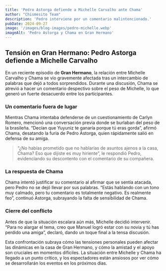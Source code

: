 ```yaml
---
title: 'Pedro Astorga defiende a Michelle Carvalho ante Chama'
author: "Chismesito Team"
description: 'Pedro interviene por un comentario malintencionado.'
pubDate: 2024-09-27
image: '/images/blog-images/pedro-michelle.webp'
imageAlt: 'Pedro Astorga y Chama en Gran Hermano'
---
```


## Tensión en Gran Hermano: Pedro Astorga defiende a Michelle Carvalho

En un reciente episodio de **Gran Hermano**, la relación entre Michelle Carvalho y Chama se vio gravemente afectada tras un intercambio de palabras que dejó a todos sorprendidos. Durante una discusión, Chama se atrevió a hacer un comentario despectivo sobre el peso de Michelle, lo que generó un fuerte desacuerdo entre los participantes.

### Un comentario fuera de lugar

Mientras Chama intentaba defenderse de un cuestionamiento de Carlyn Romero, mencionó una conversación previa donde se burlaban del peso de la brasileña. “Decían que Yuyuniz te ganaría porque tú eras gorda”, afirmó Chama, desatando la furia de Pedro Astorga, quien rápidamente salió en defensa de su amiga.

> “¿No habías prometido que no hablarías de asuntos ajenos a la casa, Chama? Eso que dijiste es muy hiriente”, le respondió Pedro, evidenciando su descontento con el comentario de su compañera.

### La respuesta de Chama

Chama intentó justificar su comentario al afirmar que se sentía atacada, pero Pedro no se dejó llevar por sus palabras. “Estás hablando con un tono muy calmado, pero tu comentario es totalmente negativo. Es realmente feo”, continuó Astorga, subrayando la falta de sensibilidad de Chama.

### Cierre del conflicto

Antes de que la situación escalara aún más, Michelle decidió intervenir. “Para no alargar el tema, creo que Manuel logró estar con su novia y tú has perdido una amiga”, declaró, dando un toque final a la tensa discusión.

Esta confrontación subraya cómo las tensiones personales pueden afectar las dinámicas en la casa de Gran Hermano, y cómo la amistad y el apoyo son cruciales en momentos difíciles. La situación entre Michelle y Chama ha llegado a un punto crítico, y los espectadores están ansiosos por ver cómo se desarrollarán los eventos en los próximos días.
